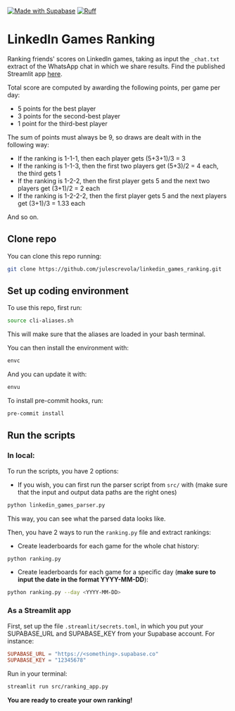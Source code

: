[![Made with Supabase](https://supabase.com/badge-made-with-supabase-dark.svg)](https://supabase.com)
[![Ruff](https://img.shields.io/endpoint?url=https://raw.githubusercontent.com/astral-sh/ruff/main/assets/badge/v2.json)](https://github.com/astral-sh/ruff)

# LinkedIn Games Ranking

Ranking friends' scores on LinkedIn games, taking as input the `_chat.txt` extract of the WhatsApp chat in which we share results.
Find the published Streamlit app [here](https://linkedin-games-ranking.streamlit.app/).

Total score are computed by awarding the following points, per game per day:
- 5 points for the best player
- 3 points for the second-best player
- 1 point for the third-best player

The sum of points must always be 9, so draws are dealt with in the following way:
- If the ranking is 1-1-1, then each player gets (5+3+1)/3 = 3
- If the ranking is 1-1-3, then the first two players get (5+3)/2 = 4 each, the third gets 1
- If the ranking is 1-2-2, then the first player gets 5 and the next two players get (3+1)/2 = 2 each
- If the ranking is 1-2-2-2, then the first player gets 5 and the next players get (3+1)/3 = 1.33 each

And so on.

## Clone repo

You can clone this repo running:
```bash
git clone https://github.com/julescrevola/linkedin_games_ranking.git
```

## Set up coding environment

To use this repo, first run:
```bash
source cli-aliases.sh
```
This will make sure that the aliases are loaded in your bash terminal.

You can then install the environment with:
```bash
envc
```
And you can update it with:
```bash
envu
```

To install pre-commit hooks, run:
```bash
pre-commit install
```

## Run the scripts

### In local:

To run the scripts, you have 2 options:
- If you wish, you can first run the parser script from `src/` with (make sure that the input and output data paths are the right ones)
```bash
python linkedin_games_parser.py
```
This way, you can see what the parsed data looks like.

Then, you have 2 ways to run the `ranking.py` file and extract rankings:
- Create leaderboards for each game for the whole chat history:
```bash
python ranking.py
```
- Create leaderboards for each game for a specific day (**make sure to input the date in the format YYYY-MM-DD**):
```bash
python ranking.py --day <YYYY-MM-DD>
```
### As a Streamlit app

First, set up the file `.streamlit/secrets.toml`, in which you put your SUPABASE_URL and SUPABASE_KEY from your Supabase account.
For instance:
```toml
SUPABASE_URL = "https://<something>.supabase.co"
SUPABASE_KEY = "12345678"
```

Run in your terminal:
```bash
streamlit run src/ranking_app.py
```

**You are ready to create your own ranking!**
